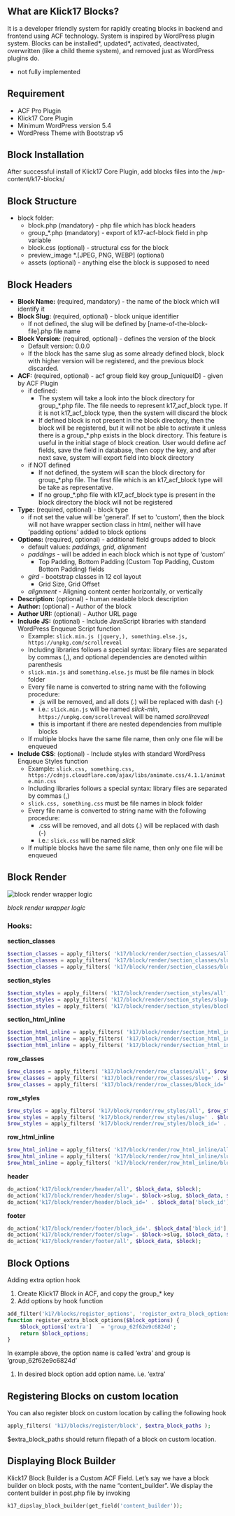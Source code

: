 ## What are Klick17 Blocks?

It is a developer friendly system for rapidly creating blocks in backend and frontend using ACF technology. System is inspired by WordPress plugin system. Blocks can be installed*, updated*, activated, deactivated, overwritten (like a child theme system), and removed just as WordPress plugins do.

* not fully implemented

## Requirement

- ACF Pro Plugin
- Klick17 Core Plugin
- Minimum WordPress version 5.4
- WordPress Theme with Bootstrap v5

## Block Installation

After successful install of Klick17 Core Plugin, add blocks files into the /wp-content/k17-blocks/

## Block Structure

- block folder:
    - block.php (mandatory) - php file which has block headers
    - group_*.php (mandatory) - export of k17-acf-block field in php variable
    - block.css (optional) - structural css for the block
    - preview_image *.[JPEG, PNG, WEBP] (optional)
    - assets (optional) - anything else the block is supposed to need

## Block Headers

- **Block Name:** (required, mandatory) - the name of the block which will identify it
- **Block Slug:** (required, optional) - block unique identifier
    - If not defined, the slug will be defined by [name-of-the-block-file].php file name
- **Block Version:** (required, optional) - defines the version of the block
    - Default version: 0.0.0
    - If the block has the same slug as some already defined block, block with higher version will be registered, and the previous block discarded.
- **ACF:** (required, optional) - acf group field key group_[uniqueID] - given by ACF Plugin
    - if defined:
        - The system will take a look into the block directory for group_*.php file. The file needs to represent k17_acf_block type. If it is not k17_acf_block type, then the system will discard the block
        - If defined block is not present in the block directory, then the block will be registered, but it will not be able to activate it unless there is a group_*.php exists in the block directory. This feature is useful in the initial stage of block creation. User would define acf fields, save the field in database, then copy the key, and after next save, system will export field into block directory
    - if NOT defined
        - If not defined, the system will scan the block directory for group_*.php file. The first file which is an k17_acf_block type will be take as representative.
        - If no group_*.php file with k17_acf_block type is present in the block directory the block will not be registered
- **Type:** (required, optional) - block type
    - if not set the value will be 'general'. If set to 'custom', then the block will not have wrapper section class in html, neither will have 'padding options' added to block options
- **Options:** (required, optional) - additional field groups added to block
    - default values: *paddings, grid, alignment*
    - *paddings* - will be added in each block which is not type of ‘custom’
        - Top Padding, Bottom Padding (Custom Top Padding, Custom Bottom Padding) fields
    - *gird* - bootstrap classes in 12 col layout
        - Grid Size, Grid Offset
    - *alignment* - Aligning content center horizontally, or vertically
- **Description:** (optional) - human readable block description
- **Author:** (optional) - Author of the block
- **Author URI:** (optional) - Author URL page
- **Include JS:** (optional) - Include JavaScript libraries with standard WordPress Enqueue Script function
    - Example: `slick.min.js (jquery,), something.else.js, https://unpkg.com/scrollreveal`
    - Including libraries follows a special syntax: library files are separated by commas (,), and optional dependencies are denoted within parenthesis
    - `slick.min.js` and `something.else.js` must be file names in block folder
    - Every file name is converted to string name with the following procedure:
        - .js will be removed, and all dots (.) will be replaced with dash (-)
        - i.e.: `slick.min.js` will be named *slick-min*, `https://unpkg.com/scrollreveal` will be named *scrollreveal*
        - this is important if there are nested dependencies from multiple blocks
    - If multiple blocks have the same file name, then only one file will be enqueued
- **Include CSS**: (optional) - Include styles with standard WordPress Enqueue Styles function
    - Example: `slick.css, something.css, https://cdnjs.cloudflare.com/ajax/libs/animate.css/4.1.1/animate.min.css`
    - Including libraries follows a special syntax: library files are separated by commas (,)
    - `slick.css, something.css` must be file names in block folder
    - Every file name is converted to string name with the following procedure:
        - .css will be removed, and all dots (.) will be replaced with dash (-)
        - i.e.: `slick.css` will be named *slick*
    - If multiple blocks have the same file name, then only one file will be enqueued

## Block Render

![*block render wrapper logic*]([https://s3-us-west-2.amazonaws.com/secure.notion-static.com/29c79829-de11-41c0-a972-250f56192bfa/Untitled.png](https://file.notion.so/f/s/29c79829-de11-41c0-a972-250f56192bfa/Untitled.png?spaceId=a4777fd7-7865-466d-b0d4-cb837b1a3f88&table=block&id=d57caa30-04f2-41c9-922d-cb341a3ac48b&expirationTimestamp=1678659778502&signature=BlpoqxjjP7XmtZL52tpjqqjx-NQbo8nCL1J8ObtZdsI&downloadName=Untitled.png))

*block render wrapper logic*

### Hooks:

**section_classes**

```php
$section_classes = apply_filters( 'k17/block/render/section_classes/all', $section_classes, $block_data, $block);
$section_classes = apply_filters( 'k17/block/render/section_classes/slug=' . $block->slug, $section_classes, $block_data, $block);
$section_classes = apply_filters( 'k17/block/render/section_classes/block_id=' . $block_data['block_id'], $section_classes, $block_data, $block);
```

**section_styles**

```php
$section_styles = apply_filters( 'k17/block/render/section_styles/all', $section_styles, $block_data, $block);
$section_styles = apply_filters( 'k17/block/render/section_styles/slug=' . $block->slug, $section_styles, $block_data, $block);
$section_styles = apply_filters( 'k17/block/render/section_styles/block_id=' . $block_data['block_id'], $section_styles, $block_data, $block);
```

**section_html_inline**

```php
$section_html_inline = apply_filters( 'k17/block/render/section_html_inline/all', $section_html_inline, $block_data, $block);
$section_html_inline = apply_filters( 'k17/block/render/section_html_inline/slug=' . $block->slug, $section_html_inline, $block_data, $block);
$section_html_inline = apply_filters( 'k17/block/render/section_html_inline/block_id=' . $block_data['block_id'], $section_html_inline, $block_data, $block);
```

**row_classes**

```php
$row_classes = apply_filters( 'k17/block/render/row_classes/all', $row_classes, $block_data, $block);
$row_classes = apply_filters( 'k17/block/render/row_classes/slug=' . $block->slug, $row_classes, $block_data, $block);
$row_classes = apply_filters( 'k17/block/render/row_classes/block_id=' . $block_data['block_id'], $row_classes, $block_data, $block);
```

**row_styles**

```php
$row_styles = apply_filters( 'k17/block/render/row_styles/all', $row_styles, $block_data, $block);
$row_styles = apply_filters( 'k17/block/render/row_styles/slug=' . $block->slug, $row_styles, $block_data, $block);
$row_styles = apply_filters( 'k17/block/render/row_styles/block_id=' . $block_data['block_id'], $row_styles, $block_data, $block);
```

**row_html_inline**

```php
$row_html_inline = apply_filters( 'k17/block/render/row_html_inline/all', $row_html_inline, $block_data, $block);
$row_html_inline = apply_filters( 'k17/block/render/row_html_inline/slug=' . $block->slug, $row_html_inline, $block_data, $block);
$row_html_inline = apply_filters( 'k17/block/render/row_html_inline/block_id=' . $block_data['block_id'], $row_html_inline, $block_data, $block);
```

**header**

```php
do_action('k17/block/render/header/all', $block_data, $block);
do_action('k17/block/render/header/slug='. $block->slug, $block_data, $block);
do_action('k17/block/render/header/block_id=' . $block_data['block_id'], $block_data, $block);
```

**footer**

```php
do_action('k17/block/render/footer/block_id='. $block_data['block_id'], $block_data, $block);
do_action('k17/block/render/footer/slug='. $block->slug, $block_data, $block);
do_action('k17/block/render/footer/all', $block_data, $block);
```

## Block Options

Adding extra option hook

1. Create Klick17 Block in ACF, and copy the group_* key
2. Add options by hook function

```php
add_filter('k17/blocks/register_options', 'register_extra_block_options');
function register_extra_block_options($block_options) {
	$block_options['extra']   = 'group_62f62e9c6824d';
	return $block_options;
}
```

In example above, the option name is called ‘extra’ and group is ‘group_62f62e9c6824d’

1. In desired block option add option name. i.e. ‘extra’

## Registering Blocks on custom location

You can also register block on custom location by calling the following hook

```php
apply_filters( 'k17/blocks/register/block', $extra_block_paths );
```

$extra_block_paths should return filepath of a block on custom location.

## Displaying Block Builder

Klick17 Block Builder is a Custom ACF Field. Let’s say we have a block builder on block posts, with the name “content_builder”. We display the content builder in post.php file by invoking

```php
k17_dipslay_block_builder(get_field('content_builder'));
```
